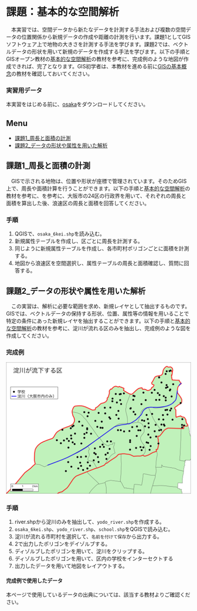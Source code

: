 # 課題：基本的な空間解析
　本実習では、空間データから新たなデータを計測する手法および複数の空間データの位置関係から新規データの作成や距離の計測を行います。課題1としてGISソフトウェア上で地物の大きさを計測する手法を学びます。課題2では、ベクトルデータの形状を用いて新規のデータを作成する手法を学びます。以下の手順とGISオープン教材の[基本的な空間解析]の教材を参考に、完成例のような地図が作成できれば、完了となります。GIS初学者は、本教材を進める前に[GISの基本概念]の教材を確認しておいてください。

### 実習用データ
本実習をはじめる前に、[osaka]をダウンロードしてください。

[osaka]:https://github.com/gis-oer/datasets/raw/master/osaka.zip

**Menu**
--------
- [課題1_周長と面積の計測](#課題1_周長と面積の計測)
- [課題2_データの形状や属性を用いた解析](#課題2_データの形状や属性を用いた解析)

## 課題1_周長と面積の計測
　GISで示される地物は、位置や形状が座標で管理されています。そのためGIS上で、周長や面積計算を行うことができます。以下の手順と[基本的な空間解析]の教材を参考に、を参考に、大阪市の24区の行政界を用いて、それぞれの周長と面積を算出した後、浪速区の周長と面積を回答してください。

### 手順
1. QGISで、`osaka_6kei.shp`を読み込む。
2. 新規属性テーブルを作成し、区ごとに周長を計測する。
3. 同じように新規属性テーブルを作成し、各市町村ポリゴンごとに面積を計測する。
4. 地図から浪速区を空間選択し、属性テーブルの周長と面積確認し、質問に回答する。

## 課題2_データの形状や属性を用いた解析
　この実習は、解析に必要な範囲を求め、新規レイヤとして抽出するものです。GISでは、ベクトルデータの保持する形状、位置、属性等の情報を用いることで特定の条件にあった新規レイヤを抽出することができます。以下の手順と[基本的な空間解析]の教材を参考に、淀川が流れる区のみを抽出し、完成例のような図を作成してください。
　
### 完成例
![kadai](pic/t11-1.png)

### 手順
1. river.shpから淀川のみを抽出して、`yodo_river.shp`を作成する。
2. `osaka_6kei.shp`、`yodo_river.shp`、`school.shp`をQGISで読み込む。
3. 淀川が流れる市町村を選択して、`名前を付けて保存`から出力する。
4. 2で出力したポリゴンをデイゾルブする。
5. ディゾルブしたポリゴンを用いて、淀川をクリップする。
6. ディゾルブしたポリゴンを用いて、区内の学校をインターセクトする
7. 出力したデータを用いて地図をレイアウトする。

#### 完成例で使用したデータ
本ページで使用しているデータの出典については、該当する教材よりご確認ください。

[利用規約]:../../../policy.md
[その他のライセンスについて]:../../license.md
[よくある質問とエラー]:../../questions/questions.md

[GISの基本概念]:../../00/00.md
[QGISビギナーズマニュアル]:../../QGIS/QGIS.md
[GRASSビギナーズマニュアル]:../../GRASS/GRASS.md
[リモートセンシングとその解析]:../../06/06.md
[既存データの地図データと属性データ]:../../07/07.md
[空間データ]:../../08/08.md
[空間データベース]:../../09/09.md
[空間データの統合・修正]:../../10/10.md
[基本的な空間解析]:../../11/11.md
[ネットワーク分析]:../../12/12.md
[領域分析]:../../13/13.md
[点データの分析]:../../14/14.md
[ラスタデータの分析]:../../15/15.md
[傾向面分析]:../../16/16.md
[空間的自己相関]:../../17/17.md
[空間補間]:../../18/18.md
[空間相関分析]:../../19/19.md
[空間分析におけるスケール]:../../20/20.md
[視覚的伝達]:../../21/21.md
[参加型GISと社会貢献]:../../26/26.md

[地理院地図]:https://maps.gsi.go.jp
[e-Stat]:https://www.e-stat.go.jp/
[国土数値情報]:http://nlftp.mlit.go.jp/ksj/
[基盤地図情報]:http://www.gsi.go.jp/kiban/
[地理院タイル]:http://maps.gsi.go.jp/development/ichiran.html

[課題ページ_QGISビギナーズマニュアル]:../../tasks/t_qgis_entry.md
[課題ページ_GRASSビギナーズマニュアル]:../../tasks/t_grass_entry.md
[課題ページ_リモートセンシングとその解析]:../../tasks/t_06.md
[課題ページ_既存データの地図データと属性データ]:../../tasks/t_07.md
[課題ページ_空間データ]:../../tasks/t_08.md
[課題ページ_空間データベース]:../../tasks/t_09.md
[課題ページ_空間データの統合・修正]:../../tasks/t_10.md
[課題ページ_基本的な空間解析]:../../tasks/t_11.md
[課題ページ_ネットワーク分析]:../../tasks/t_12.md
[課題ページ_基本的な空間解析]:../../tasks/t_13.md
[課題ページ_点データの分析]:../../tasks/t_14.md
[課題ページ_ラスタデータの分析]:../../tasks/t_15.md
[課題ページ_空間補間]:../../tasks/t_18.md
[課題ページ_視覚的伝達]:../../tasks/t_21.md
[課題ページ_参加型GISと社会貢献]:../../tasks/t_26.md
